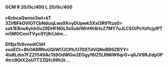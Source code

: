 #### GCM R 20/0c/400 L 20/0c/400
**c6zbcaQwmo3wt+kT**<br/>**3ZifBFkOVIOTCbNdizqLws9XvyDUpwkSXxI3R9Ttzs0=**<br/>**szk1E8nu6yhh0u29DHFNGL5sSubIWhHK8rIzZ7MY7uJLCSO/PcYaYcjyIPTm5MOCmnTVyc0Yj8rLIdre...**<br/><br/>
**Df8js1h9vnediCbH**<br/>**xuoECt+8hOABRNvUQiWl7JCPh/U70XTdVQNeBB6ZBYY=**<br/>**4IsRLdm7FZZf549Ac1S9OdWGw2EGgyf6IZ5LRMiW6qrG+q6JV9RJ/dp0P4trx9QtX2oU7TZZQfc99h3t...**